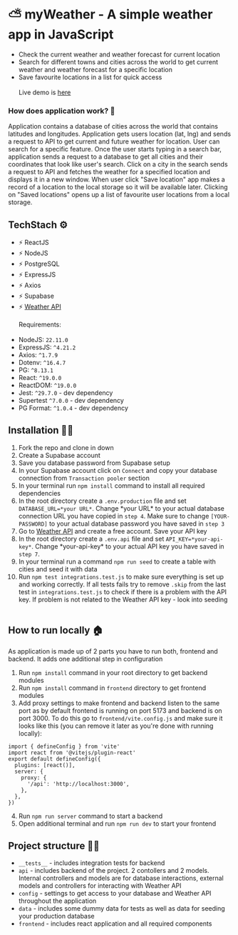 # ⛅️ myWeather - A simple weather app in JavaScript
- Check the current weather and weather forecast for current location
- Search for different towns and cities across the world to get current weather and weather forecast for a specific location
- Save favourite locations in a list for quick access <br><br>
Live demo is [here]()

### How does application work? 🔧
Application contains a database of cities across the world that contains latitudes and longitudes. Application gets users location (lat, lng) and sends a request to API to get current and future weather for location. User can search for a specific feature. Once the user starts typing in a search bar, application sends a request to a database to get all cities and their coordinates that look like user's search. Click on a city in the search sends a request to API and fetches the weather for a specified location and displays it in a new window. When user click "Save location" app makes a record of a location to the local storage so it will be available later. Clicking on "Saved locations" opens up a list of favourite user locations from a local storage.<br>

## TechStach ⚙️
- ⚡ ReactJS
- ⚡ NodeJS
- ⚡ PostgreSQL
- ⚡ ExpressJS
- ⚡ Axios
- ⚡ Supabase
- ⚡ [Weather API](https://www.weatherapi.com) <br><br>
Requirements:<br><br>
- NodeJS: `22.11.0`
- ExpressJS: `^4.21.2`
- Axios: `^1.7.9`
- Dotenv: `^16.4.7`
- PG: `^8.13.1`
- React: `^19.0.0`
- ReactDOM: `^19.0.0`
- Jest: `^29.7.0` - dev dependency
- Supertest `^7.0.0` - dev dependency
- PG Format: `^1.0.4` - dev dependency

## Installation 👨‍💻
1. Fork the repo and clone in down
2. Create a Supabase account
3. Save you database password from Supabase setup
4. In your Supabase account click on `Connect` and copy your database connection from `Transaction pooler` section
5. In your terminal run `npm install` command to install all required dependencies
6. In the root directory create a `.env.production` file and set `DATABASE_URL=*your URL*`. Change \*your URL\* to your actual database connection URL you have copied in `step 4`. Make sure to change `[YOUR-PASSWORD]` to your actual database password you have saved in `step 3`
7. Go to [Weather API](https://www.weatherapi.com) and create a free account. Save your API key
8. In the root directory create a `.env.api` file and set `API_KEY=*your-api-key*`. Change \*your-api-key\* to your actual API key you have saved in `step 7`.
9. In your terminal run a command `npm run seed` to create a table with cities and seed it with data
10. Run `npm test integrations.test.js` to make sure everything is set up and working correctly. If all tests fails try to remove `.skip` from the last test in `integrations.test.js` to check if there is a problem with the API key. If problem is not related to the Weather API key - look into seeding<br><br>

## How to run locally 🏠
As application is made up of 2 parts you have to run both, frontend and backend. It adds one additional step in configuration
1. Run `npm install` command in your root directory to get backend modules
2. Run `npm install` command in `frontend` directory to get frontend modules
3. Add proxy settings to make frontend and backend listen to the same port as by default frontend is running on port 5173 and backend is on port 3000. To do this go to `frontend/vite.config.js` and make sure it looks like this (you can remove it later as you're done with running locally):
```
import { defineConfig } from 'vite'
import react from '@vitejs/plugin-react'
export default defineConfig({
  plugins: [react()],
  server: {
    proxy: {
      '/api': 'http://localhost:3000',
    },
  },
})
```
4. Run `npm run server` command to start a backend
5. Open additional terminal and run `npm run dev` to start your frontend

## Project structure 👨‍💻
- `__tests__` - includes integration tests for backend
- `api` - includes backend of the project. 2 contollers and 2 models. Internal controllers and models are for database interactions, external models and controllers for interacting with Weather API
- `config` - settings to get access to your database and Weather API throughout the application
- `data` - includes some dummy data for tests as well as data for seeding your production database
- `frontend` - includes react application and all required components